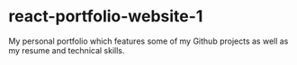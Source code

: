 # react-portfolio-website-1
My personal portfolio which features some of my Github projects as well as my resume and technical skills.
